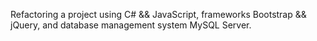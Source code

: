 Refactoring a project using C# && JavaScript, frameworks Bootstrap && jQuery, and database management system MySQL Server.
